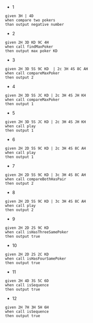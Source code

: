 * 1
```
given 3H | 4D
when compare two pokers
than output negative number
```

* 2

```
given 2H 3D KD 9C 4H
when call findMaxPoker
then output max poker KD
```

* 3

```
given 2H 3D 5S 9C KD  | 2c 3H 4S 8C AH
when call compareMaxPoker
then output 2
```

* 4

```
given 2H 3D 5S JC KD | 2c 3H 4S JH KH
when call compareMaxPoker
then output 1
```

* 5

```
given 2H 3D 5S JC KD | 2c 3H 4S JH KH
when call play
then output 1
```


* 6

```
given 2H 2D 5S 9C KD | 2c 3H 4S 8C AH
when call play
then output 1
```

* 7

```
given 2H 2D 5S 9C KD | 3c 3H 4S 8C AH
when call compareBothHasPair
then output 2
```

* 8

```
given 2H 2D 5S 9C KD | 3c 3H 4S 8C AH
when call play
then output 2
```

* 9
```
given 2H 2D 2S 9C KD
when call isHasThreeSamePoker
then output true
```

* 10
```
given 2H 2D 2S 2C KD
when call isHasFourSamePoker
then output true
```
* 11
```
given 2H 4D 3S 5C 6D
when call isSequence
then output true
```

* 12
```
given 2H 7H 3H 5H 6H
when call isSequence
then output true
```


